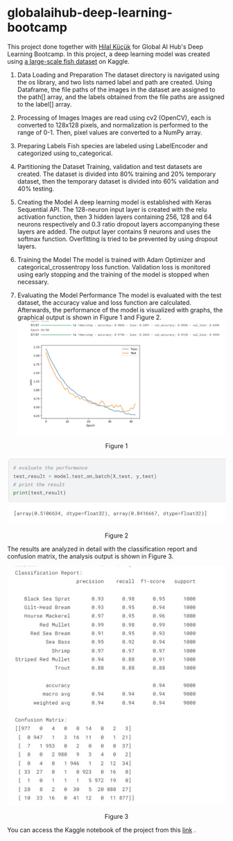 # globalaihub-deep-learning-bootcamp
This project done together with [Hilal Küçük](https://github.com/hllkck) for Global AI Hub's Deep Learning Bootcamp.
In this project, a deep learning model was created using [a large-scale fish dataset](https://www.kaggle.com/datasets/crowww/a-large-scale-fish-dataset) on Kaggle. 

1. Data Loading and Preparation
The dataset directory is navigated using the os library, and two lists named label and path are created. Using Dataframe, the file paths of the images in the dataset are assigned to the path[] array, and the labels obtained from the file paths are assigned to the label[] array.

2. Processing of Images
Images are read using cv2 (OpenCV), each is converted to 128x128 pixels, and normalization is performed to the range of 0-1. Then, pixel values ​​are converted to a NumPy array.

3. Preparing Labels
Fish species are labeled using LabelEncoder and categorized using to_categorical.

4. Partitioning the Dataset
Training, validation and test datasets are created. The dataset is divided into 80% training and 20% temporary dataset, then the temporary dataset is divided into 60% validation and 40% testing.

5. Creating the Model
A deep learning model is established with Keras Sequential API. The 128-neuron input layer is created with the relu activation function, then 3 hidden layers containing 256, 128 and 64 neurons respectively and 0.3 ratio dropout layers accompanying these layers are added. The output layer contains 9 neurons and uses the softmax function.
Overfitting is tried to be prevented by using dropout layers.

6. Training the Model
The model is trained with Adam Optimizer and categorical_crossentropy loss function. Validation loss is monitored using early stopping and the training of the model is stopped when necessary.

7. Evaluating the Model Performance
The model is evaluated with the test dataset, the accuracy value and loss function are calculated. Afterwards, the performance of the model is visualized with graphs, the graphical output is shown in Figure 1 and Figure 2.
![Figure 1](https://github.com/yunusarkan/globalaihub-deep-learning-bootcamp/blob/main/model_output.jpg)
<p align="center">Figure 1</p>

![Figure 2](https://github.com/yunusarkan/globalaihub-deep-learning-bootcamp/blob/main/test_output.jpg)
<p align="center">Figure 2</p>

The results are analyzed in detail with the classification report and confusion matrix, the analysis output is shown in Figure 3.

![Figure 3](https://github.com/yunusarkan/globalaihub-deep-learning-bootcamp/blob/main/matrix.jpg)
<p align="center">Figure 3</p>

You can access the Kaggle notebook of the project from this [link](https://www.kaggle.com/code/hilalkk/globalaihub-deep-learning-bootcamp) .
